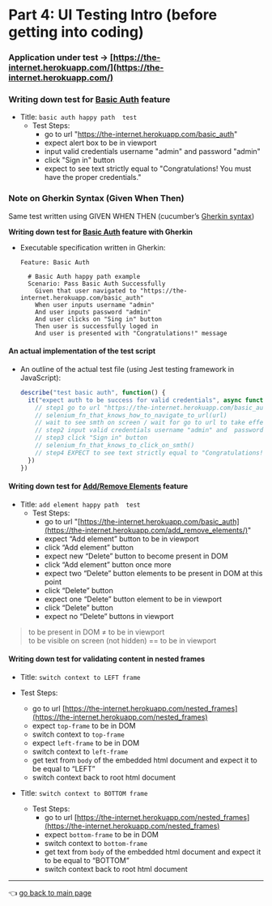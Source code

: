 # Part 4: UI Testing Intro (before getting into coding)

### Application under test → [https://the-internet.herokuapp.com/](https://the-internet.herokuapp.com/)

### **Writing down test for [Basic Auth](https://the-internet.herokuapp.com/basic_auth) feature** 

- Title: `basic auth happy path  test`  
  - Test Steps:   
    - go to url "https://the-internet.herokuapp.com/basic_auth"
    - expect alert box to be in viewport
    - input valid credentials username "admin" and  password "admin"
    - click "Sign in" button
    - expect to see text strictly equal to "Congratulations! You must have the proper credentials."

### Note on Gherkin Syntax (Given When Then) 

Same test written using GIVEN WHEN THEN (cucumber’s [Gherkin syntax](https://cucumber.io/docs/gherkin/reference/))

**Writing down test for [Basic Auth](https://the-internet.herokuapp.com/basic_auth) feature with Gherkin** 

- Executable specification written  in Gherkin:  
  ```gherkin
  Feature: Basic Auth

    # Basic Auth happy path example  
    Scenario: Pass Basic Auth Successfully 
      Given that user navigated to "https://the-internet.herokuapp.com/basic_auth"
      When user inputs username "admin"
      And user inputs password "admin"
      And user clicks on "Sing in" button
      Then user is successfully loged in
      And user is presented with "Congratulations!" message
  ```

#### An actual implementation of the test script 

- An outline of the actual test file (using Jest testing framework in JavaScript): 
  ```jsx
  describe("test basic auth", function() {
    it("expect auth to be success for valid credentials", async function() {
      // step1 go to url "https://the-internet.herokuapp.com/basic_auth"
      // selenium_fn_that_knows_how_to_navigate_to_url(url) 
      // wait to see smth on screen / wait for go to url to take effect 
      // step2 input valid credentials username "admin" and  password "admin"
      // step3 click "Sign in" button 
      // selenium_fn_that_knows_to_click_on_smth()
      // step4 EXPECT to see text strictly equal to "Congratulations! You must have the proper credentials."
    })
  })
  ```

#### **Writing down test for [Add/Remove Elements](https://the-internet.herokuapp.com/add_remove_elements/) feature**

- Title: `add element happy path  test`
  - Test Steps: 
    - go to url "[https://the-internet.herokuapp.com/basic_auth](https://the-internet.herokuapp.com/add_remove_elements/)"
    - expect   “Add element” button to be in viewport
    - click “Add element” button
    - expect new “Delete” button to become present in DOM
    - click “Add element” button once more
    - expect two “Delete” button elements to be present in DOM at this point
    - click “Delete” button
    - expect one “Delete” button element to be in viewport
    - click “Delete” button
    - expect no “Delete” buttons in viewport

> to be present in DOM ≠ to be in viewport   
> to be visible on screen (not hidden) == to be in viewport   

#### **Writing down test for validating content in nested frames** 

-  Title: `switch context to LEFT frame`  
  - Test Steps:   
    - go to url [https://the-internet.herokuapp.com/nested_frames](https://the-internet.herokuapp.com/nested_frames)
    - expect `top-frame` to be in DOM
    - switch context to `top-frame`
    - expect `left-frame` to be in DOM
    - switch context to `left-frame`
    - get text from `body` of the embedded html document and expect it to be equal to “LEFT”
    - switch context back to root html document

- Title: `switch context to BOTTOM frame`  
  - Test Steps:   
    - go to url [https://the-internet.herokuapp.com/nested_frames](https://the-internet.herokuapp.com/nested_frames)
    - expect `bottom-frame` to be in DOM
    - switch context to `bottom-frame`
    - get text from `body` of the embedded html document and expect it to be equal to “BOTTOM”
    - switch context back to root html document

--- 

:point_left: [go back to main page](../README.md)